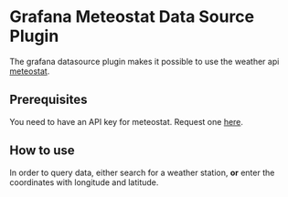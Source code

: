 # Grafana Meteostat Data Source Plugin
The grafana datasource plugin makes it possible to use the weather api [meteostat](http://meteostat.net/).

## Prerequisites
You need to have an API key for meteostat. Request one [here](https://auth.meteostat.net/).

## How to use
In order to query data, either search for a weather station, **or** enter the coordinates with longitude and latitude.

